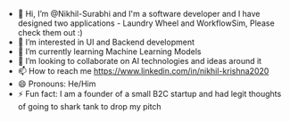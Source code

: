 - 👋 Hi, I’m @Nikhil-Surabhi and I'm a software developer and I have designed two applications - Laundry Wheel and WorkflowSim, Please check them out :)
- 👀 I’m interested in UI and Backend development
- 🌱 I’m currently learning Machine Learning Models
- 💞️ I’m looking to collaborate on AI technologies and ideas around it
- 📫 How to reach me https://www.linkedin.com/in/nikhil-krishna2020
- 😄 Pronouns: He/Him
- ⚡ Fun fact: I am a founder of a small B2C startup and had legit thoughts of going to shark tank to drop my pitch

<!---
Nikhil-Surabhi/Nikhil-Surabhi is a ✨ special ✨ repository because its `README.md` (this file) appears on your GitHub profile.
You can click the Preview link to take a look at your changes.
--->
